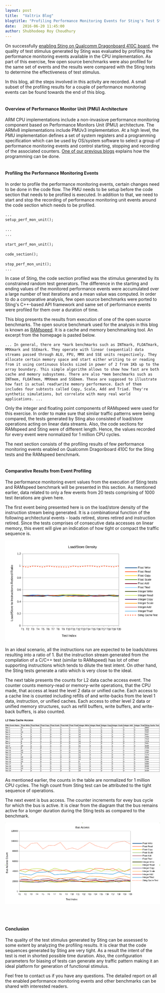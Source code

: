```yaml
---
layout: post
title:  "Valtrix Blog"
blogtitle: "Profiling Performance Monitoring Events for Sting's Test Stimulus on Qualcomm Dragonboard 410C"
date:   2016-06-20 11:45:00
author: Shubhodeep Roy Choudhury
---
```


On successfully [enabling Sting on Qualcomm Dragonboard 410C board][dragonboard_enabling], the quality of test stimulus generated by Sting was evaluated by profiling the performance monitoring events available in the CPU implementation. As part of this exercise, few open source benchmarks were also profiled for the same set of events and the results<!--more--> were compared with the Sting tests to determine the effectiveness of test stimulus.

In this blog, all the steps involved in this activity are recorded. A small subset of the profiling results for a couple of performance monitoring events can be found towards the end of this blog.
<br/>
<br/>

#### Overview of Performance Monitor Unit (PMU) Architecture

ARM CPU implementations include a non-invasisve performance monitoring component based on Performance Monitors Unit (PMU) architecture. The ARMv8 implementations include PMUv3 implementation. At a high level, the PMU implementation defines a set of system registers and a programming specification which can be used by OS/system software to select a group of performance monitoring events and control starting, stopping and recording of the associated counters. [One of our previous blogs][perfmon_blog] explains how the programming can be done.
<br/>
<br/>

#### Profiling the Performance Monitoring Events

In order to profile the performance monitoring events, certain changes need to be done in the code flow. The PMU needs to be setup before the code section that needs to be profiled is executed. In addition to that, we need to start and stop the recording of performance monitoring unit events around the code section which needs to be profiled.

    ...
    setup_perf_mon_unit();

    ...
    ...

    start_perf_mon_unit();

    code_section();

    stop_perf_mon_unit();
    ...

In case of Sting, the code section profiled was the stimulus generated by its constrained random test generators. The difference in the starting and ending values of the monitored performance events were accumulated over a large number of test iterations and a mean value was computed. In order to do a comparative analysis, few open source benchmarks were ported to Sting's C++-based API framework and same set of performance events were profiled for them over a duration of time.

This blog presents the results from execution of one of the open source benchmarks. The open source benchmark used for the analysis in this blog is known as [RAMspeed][ramspeed_link]. It is a cache and memory benchmarking tool. An excerpt from the homepage is pasted below.

    ... In general, there are *mark benchmarks such as INTmark, FLOATmark, MMXmark and SSEmark. They operate with linear (sequential) data streams passed through ALU, FPU, MMX and SSE units respectively. They allocate certain memory space and start either writing to or reading from it using continuous blocks sized in power of 2 from 1Kb up to the array boundary. This simple algorithm allows to show how fast are both cache and memory subsystems. There are also *mem benchmarks such as INTmem, FLOATmem, MMXmem and SSEmem. These are supposed to illustrate how fast is actual read\write memory performance. Each of them includes four subtests called Copy, Scale, Add and Triad. They're synthetic simulations, but correlate with many real world applications. ...

Only the integer and floating point components of RAMspeed were used for this exercise. In order to make sure that similar traffic patterns were being compared, the tests generated by Sting also consisted of load/store operations acting on linear data streams. Also, the code sections for RAMspeed and Sting were of different length. Hence, the values recorded for every event were normalized for 1 million CPU cycles.

The next section consists of the profiling results of few performance monitoring events enabled on Qualcomm Dragonboard 410C for the Sting tests and the RAMspeed benchmark.
<br/>
<br/>

#### Comparative Results from Event Profiling

The performance monitoring event values from the execution of Sting tests and RAMspeed benchmark will be presented in this section. As mentioned earlier, data related to only a few events from 20 tests comprising of 1000 test iterations are given here.

The first event being presented here is on the load/store density of the instruction stream being generated. It is a combinational function of the following architectural events - loads retired, stores retired and instruction retired. Since the tests comprises of consecutive data accesses on linear memory, this event will give an indication of how tight or compact the traffic sequence is.

![results_01](/assets/img/Load-Store-Density.png)

In an ideal scenario, all the instructions run are expected to be loads/stores resulting into a ratio of 1. But the instruction stream generated from the compilation of a C/C++ test (similar to RAMspeed) has lot of other supporting instructions which tends to dilute the test intent. On other hand, the Sting tests generate a ratio which is very close to the ideal.

The next table presents the counts for L2 data cache access event. The counter counts memory-read or memory-write operations, that the CPU made, that access at least the level 2 data or unified cache. Each access to a cache line is counted including refills of and write-backs from the level 1 data, instruction, or unified caches. Each access to other level 2 data or unified memory structures, such as refill buffers, write buffers, and write-back buffers, is also counted.

![results_02](/assets/img/L2-Data-Cache-Access.png)

As mentioned earlier, the counts in the table are normalized for 1 million CPU cycles. The high count from Sting test can be attributed to the tight sequence of operations.

The next event is bus access. The counter increments for evey bus cycle for which the bus is active. It is clear from the diagram that the bus remains active for a longer duration during the Sting tests as compared to the benchmark.

![results_03](/assets/img/Bus-Access.png)

<br/>
<br/>

#### Conclusion

The quality of the test stimulus generated by Sting can be assessed to some extent by analyzing the profiling results. It is clear that the code sequences generated by Sting are very tight. As a result the intent of the test is met in shorted possible time duration. Also, the configuration parameters for biasing of tests can generate any traffic pattern making it an ideal platform for generation of functional stimulus.

Feel free to contact us if you have any questions. The detailed report on all the enabled performance monitoring events and other benchmarks can be shared with interested readers.
<br/>
<br/>


[dragonboard_enabling]: http://valtrix.in/programming/dragonboard-boot
[perfmon_blog]: http://valtrix.in/programming/programming-armv8-performance-counters
[ramspeed_link]: http://alasir.com/software/ramspeed/
